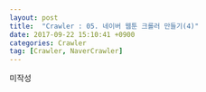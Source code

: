 ```yaml
---
layout: post
title:  "Crawler : 05. 네이버 웹툰 크롤러 만들기(4)"
date: 2017-09-22 15:10:41 +0900
categories: Crawler
tag: [Crawler, NaverCrawler]
---
```


미작성
